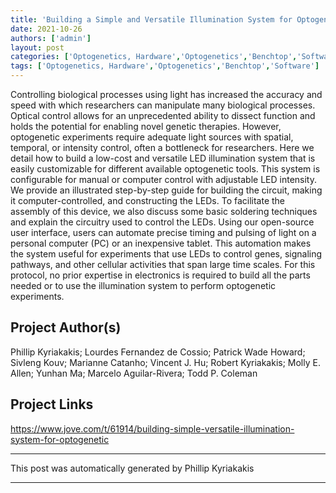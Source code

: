 ```yaml
---
title: 'Building a Simple and Versatile Illumination System for Optogenetic Experiments'
date: 2021-10-26
authors: ['admin']
layout: post
categories: ['Optogenetics, Hardware','Optogenetics','Benchtop','Software']
tags: ['Optogenetics, Hardware','Optogenetics','Benchtop','Software']
---
```

Controlling biological processes using light has increased the accuracy and speed with which researchers can manipulate many biological processes. Optical control allows for an unprecedented ability to dissect function and holds the potential for enabling novel genetic therapies. However, optogenetic experiments require adequate light sources with spatial, temporal, or intensity control, often a bottleneck for researchers. Here we detail how to build a low-cost and versatile LED illumination system that is easily customizable for different available optogenetic tools. This system is configurable for manual or computer control with adjustable LED intensity. We provide an illustrated step-by-step guide for building the circuit, making it computer-controlled, and constructing the LEDs. To facilitate the assembly of this device, we also discuss some basic soldering techniques and explain the circuitry used to control the LEDs. Using our open-source user interface, users can automate precise timing and pulsing of light on a personal computer (PC) or an inexpensive tablet. This automation makes the system useful for experiments that use LEDs to control genes, signaling pathways, and other cellular activities that span large time scales. For this protocol, no prior expertise in electronics is required to build all the parts needed or to use the illumination system to perform optogenetic experiments.
## Project Author(s)
Phillip Kyriakakis; Lourdes Fernandez de Cossio; Patrick Wade Howard; Sivleng Kouv; Marianne Catanho; Vincent J. Hu; Robert Kyriakakis; Molly E. Allen; Yunhan Ma; Marcelo Aguilar-Rivera; Todd P. Coleman
## Project Links
https://www.jove.com/t/61914/building-simple-versatile-illumination-system-for-optogenetic
***
This post was automatically generated by
Phillip Kyriakakis
***
